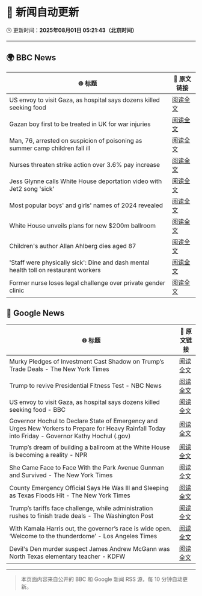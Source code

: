 # 🧠 新闻自动更新

🕒 更新时间：**2025年08月01日 05:21:43（北京时间）**

---

## 🌍 BBC News

| 🌐 标题 | 🔗 原文链接 |
|--------|-------------|
| US envoy to visit Gaza, as hospital says dozens killed seeking food | [阅读全文](https://www.bbc.com/news/articles/c74d82pdxjzo?at_medium=RSS&at_campaign=rss) |
| Gazan boy first to be treated in UK for war injuries | [阅读全文](https://www.bbc.com/news/articles/cvgn6979n59o?at_medium=RSS&at_campaign=rss) |
| Man, 76, arrested on suspicion of poisoning as summer camp children fall ill | [阅读全文](https://www.bbc.com/news/articles/cq58lgnvvypo?at_medium=RSS&at_campaign=rss) |
| Nurses threaten strike action over 3.6% pay increase | [阅读全文](https://www.bbc.com/news/articles/c36je08d111o?at_medium=RSS&at_campaign=rss) |
| Jess Glynne calls White House deportation video with Jet2 song 'sick' | [阅读全文](https://www.bbc.com/news/articles/clyjggjplyqo?at_medium=RSS&at_campaign=rss) |
| Most popular boys' and girls' names of 2024 revealed | [阅读全文](https://www.bbc.com/news/articles/ckgyznp615zo?at_medium=RSS&at_campaign=rss) |
| White House unveils plans for new $200m ballroom | [阅读全文](https://www.bbc.com/news/articles/c2l7dey54zjo?at_medium=RSS&at_campaign=rss) |
| Children's author Allan Ahlberg dies aged 87 | [阅读全文](https://www.bbc.com/news/articles/cpdjn48w1v9o?at_medium=RSS&at_campaign=rss) |
| 'Staff were physically sick': Dine and dash mental health toll on restaurant workers | [阅读全文](https://www.bbc.com/news/articles/cjd24ky4818o?at_medium=RSS&at_campaign=rss) |
| Former nurse loses legal challenge over private gender clinic | [阅读全文](https://www.bbc.com/news/articles/cpdjnz6ngd9o?at_medium=RSS&at_campaign=rss) |

## 📰 Google News

| 🌐 标题 | 🔗 原文链接 |
|--------|-------------|
| Murky Pledges of Investment Cast Shadow on Trump’s Trade Deals - The New York Times | [阅读全文](https://news.google.com/rss/articles/CBMiiwFBVV95cUxObFhSWkVvTjVPbTNpYkI2bG1ITm9ibG5pLVVaT01pOGtEUlhNTnlOVW9NZGpXZjVXZkxmbGZFOXRFOHFsQ0F4b08waThkYkIyN0hya1RGYWRxNl9UU1VvRDRYV0VwS01aWF9xVGhJVUZYNWxDYl90TUFXSWh4dkJPYUpXbTljbjJON3Vr?oc=5) |
| Trump to revive Presidential Fitness Test - NBC News | [阅读全文](https://news.google.com/rss/articles/CBMilwFBVV95cUxPeTBFYTk2am9nSVp1UlphQlQ3QThCQThpZ2J4ajEtZ0hOTjNncjZDcnh1UW8yVzM1NUNUOEI3RV92d2ZDTGlpcDVMUjVFd3RVbDZuMnBQSlQzWjBrQUZJT1YydGJ6OWYzUlA3V1V3WEoyeUFPRUFpTXpxa3BMTFdDYVh6QW9seTZxRUhWS0lEOUViQmY1Ym400gFWQVVfeXFMTnRKSWxNQmk2aVFRdVdLMS13aWR4MndKTGpOQ1p0enR1UHptclZyekttemw4OVI5a3p3UTRRbDF1cTBpamVMdkI0eGFLYkd3X3hKX2tVeUE?oc=5) |
| US envoy to visit Gaza, as hospital says dozens killed seeking food - BBC | [阅读全文](https://news.google.com/rss/articles/CBMiWkFVX3lxTFBMTVF5VXhXNE1hX1BwWnBndXRVOVNacjVnM1cwY244bUdfVVY1NGd0ZmI2a29RVjJJRnVCaFZoOU9FUWJub2RUaW1IZEVYTDFRaHE5a0NreTFDZ9IBX0FVX3lxTE1YOVVYYllnemQ2NlJDZnhuRDBoNmZHaHVsWUcydmF6UWRhNFlid2hGZk4wRGI1c3V2dkZKOHBrbUZWXzNJRXpnTFJpdFlZS1hOVkVodkF1Zmp5OTBtZ0c4?oc=5) |
| Governor Hochul to Declare State of Emergency and Urges New Yorkers to Prepare for Heavy Rainfall Today into Friday - Governor Kathy Hochul (.gov) | [阅读全文](https://news.google.com/rss/articles/CBMiwAFBVV95cUxQVVZrYjI2OGd0SDk4MFUyVGIwcVZpSHRKdUhjTUdzRVVLaDRFQTJNMjVWcnM0R2Z1NVpPRU1jSHo5VlMtSEhHQXlaRWVRcDNsS3k0aDJrTTQ0T3dnVUZuLUcwZ1pjdW50TERscmFKZmlMS1FLVkJtdmZJUVBaaDBmOFpoVDJiMkt5MlA4aVQwd1JsMTNfTHc1NEVtcWtmNGdFWWlFVlFyVnFRYWxKYkdHZ1FaQzl6VkpNNkd2MjZ1clM?oc=5) |
| Trump’s dream of building a ballroom at the White House is becoming a reality - NPR | [阅读全文](https://news.google.com/rss/articles/CBMie0FVX3lxTE53LV9kSE5ET1N3c3U0cXdHTUstaElvclV5ZlhINHR6Ti0yS1E2VXJzQnlRNUJrY0ZIel9uR3hZaDc3MzJOeVBhVXhMcE1HTmNvOUt5azNPQUpZLWNVdE9WaHJnSzFSZnJzQ1UtczdaOE1JNzh4ZDlkVnRXSQ?oc=5) |
| She Came Face to Face With the Park Avenue Gunman and Survived - The New York Times | [阅读全文](https://news.google.com/rss/articles/CBMijAFBVV95cUxQSUprOGpyb09TeTctdHA3NC1BT1ZmNDhFSENvTEpWVE9Eb1lHQk11ZmpNV2JkanNZY0RTamRCb1VvaWVfQVVYdnFheXphM1NkbFJuX29QRm5FSDQ1UFlwVGQtSGxLb0hZZmFDMXl5aFdEUzBFNF9DTUllc1BpMmdjcE9sbWJRTmpDQ01MOQ?oc=5) |
| County Emergency Official Says He Was Ill and Sleeping as Texas Floods Hit - The New York Times | [阅读全文](https://news.google.com/rss/articles/CBMifEFVX3lxTE5tZ2FnbGloZ1h2MU9pWEY0aHRieFo5TFpGQjRIa3QyYjQ3N2VFZW9QZGl3UGtyTjhZLUh6T2k1eWR1M0VWdHFyem4tVFk4V204c3FBNlRfUE1sejBSZ1dVQ1Joc0UzQk0tU3V0dEhMOTNxREZWUTJSSkdjekU?oc=5) |
| Trump’s tariffs face challenge, while administration rushes to finish trade deals - The Washington Post | [阅读全文](https://news.google.com/rss/articles/CBMijwFBVV95cUxOMjRULUQ3YXFlS1g2ZnJvbS1sNDdHUlpKQmtIS1RLeDU0TGJSblVSUmJReTI1T2MxWXR0R0YtdmlCd0F1ZUxZUmIzS1oyTm9mMk4tSThjNnB1Mnp3cGFIVzhKWGtjc3QzZ1ZhaHB0YW1yOTVIOFBKNGw1b1FTZUdhOTlNbEpBUDVLa0dQOG1TWQ?oc=5) |
| With Kamala Harris out, the governor’s race is wide open. ‘Welcome to the thunderdome’ - Los Angeles Times | [阅读全文](https://news.google.com/rss/articles/CBMipwFBVV95cUxNc2tVYW5MeFRYMjVvTVU3T2Z5TDg0emR2QlM2UFVfa2EzQVZGbnRhNDlZNzJRWUtDVXBibHVhRXFhVUp1RVNsYjlDRFlCQXNiQXlvVlNmSk00MnJmbHF0d19tN1hodlIwWXo0QnF3ZDR0NEJPVlJCTjE1Zm1Ub21abHcwcjRiM1JSUkV1VHZuZjlhMEI4bFVxLXRTbVpqT1VobzlLS0tqWQ?oc=5) |
| Devil's Den murder suspect James Andrew McGann was North Texas elementary teacher - KDFW | [阅读全文](https://news.google.com/rss/articles/CBMiigFBVV95cUxQcU1sVUJIWjBybk9EYVJ0eWloMTdZTjdjM29TX2dsSXFiMWVZeVFTV0tKU0pCWHhzSWZvUWJCUmtUMTFhNjBGSG11dVRNTkYzWThfWG1FdWdua1g4cmFNMEhRV2hybXdiUGl6d3A5Z0lzbmFVSE5BRTh3Nk10eW8zdG00YzNtellPWEHSAY8BQVVfeXFMT25oclptSHBUeFd3cllxYmVrSDZFbTZMZWsxOEJKRkZkbENMTzNpcVVvQTZUeUNISlNRZjdGMW9aN1FjRjNZTVRFYzdBRmpTODAwZVFvOHFzdnEyUFVtTnI5VVY0cml5RW1TNmpxSGdqcVNDb0JwYWhfY0RyRXlNeGlENmdVOU1UY0lxUjZFRzQ?oc=5) |

---
> 本页面内容来自公开的 BBC 和 Google 新闻 RSS 源，每 10 分钟自动更新。